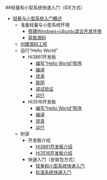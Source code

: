 ##轻量和小型系统快速入门（IDE方式）
- [轻量与小型系统入门概述](quickstart-ide-lite-overview.md)
    - 准备轻量与小型系统环境
        - [搭建Windows+Ubuntu混合开发环境](quickstart-ide-lite-env-setup-win-ubuntu.md)
        - [获取源码](quickstart-ide-lite-sourcecode-acquire.md)
    - [创建源码工程](quickstart-ide-lite-create-project.md)
    - 运行“Hello World”
        - Hi3861开发板
            - [编写“Hello World”程序](quickstart-ide-lite-steps-hi3861-application-framework.md)
            - [编译](quickstart-ide-lite-steps-hi3861-building.md)
            - [烧录](quickstart-ide-lite-steps-hi3861-burn.md)
            - [联网](quickstart-ide-lite-steps-hi3861-netconfig.md)
            - [调试验证](quickstart-ide-lite-steps-hi3861-debug.md)
            - [运行](quickstart-ide-lite-steps-hi3816-running.md)
        - Hi3516开发板
            - [编写“Hello World”程序](quickstart-ide-lite-steps-hi3516-application-framework.md)
            - [编译](quickstart-ide-lite-steps-hi3516-building.md)
            - [烧录](quickstart-ide-lite-steps-hi3516-burn.md)
            - [运行](quickstart-ide-lite-steps-hi3516-running.md)
    - 附录
        - 开发板介绍 
            - [Hi3861开发板介绍](quickstart-ide-lite-introduction-hi3861.md)
            - [Hi3516开发板介绍](quickstart-ide-lite-introduction-hi3516.md)
        - 快速入门（安装包方式）
            - [轻量和小型系统快速入门](quickstart-lite-package-directory.md)
            - [标准系统快速入门](quickstart-standard-package-directory.md)